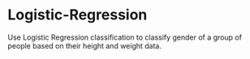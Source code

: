 # Logistic-Regression
Use Logistic Regression classification to classify gender of a group of people based on their height and weight data.
